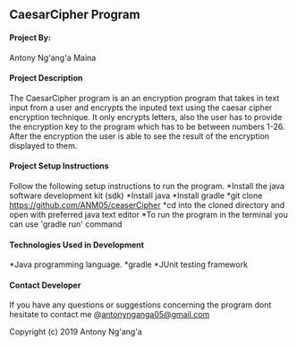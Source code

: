 ## CaesarCipher Program
#### Project By:
Antony Ng'ang'a Maina
#### Project Description
The CaesarCipher program is an an encryption program that takes in text input from a user and encrypts the inputed text using the caesar cipher encryption technique. It only encrypts letters, also the user has to provide the encryption key to the program which has to be between numbers 1-26. After the encryption the user is able to see the result of the encryption displayed to them.
#### Project Setup Instructions
Follow the following setup instructions to run the program.
*Install the java software development kit (sdk)
*Install java 
*Install gradle 
*git clone https://github.com/ANM05/ceaserCipher
*cd into the cloned directory and open with preferred java text editor
*To run the program in the terminal you can use 'gradle run' command
#### Technologies Used in Development
*Java programming language.
*gradle
*JUnit testing framework
#### Contact Developer
If you have any questions or suggestions concerning the program dont hesitate to contact me @antonynganga05@gmail.com

Copyright (c) 2019 Antony Ng'ang'a


